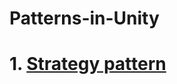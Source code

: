 # Patterns-in-Unity
# 1. [Strategy pattern](https://github.com/at-grigorievich/Patterns-in-Unity/wiki/Strategy-pattern)
